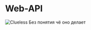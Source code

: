 # Web-API
![Clueless](https://user-images.githubusercontent.com/123310699/224032366-2617e50a-69bb-478f-af10-a4d9967889ef.png)
Без понятия чё оно делает
